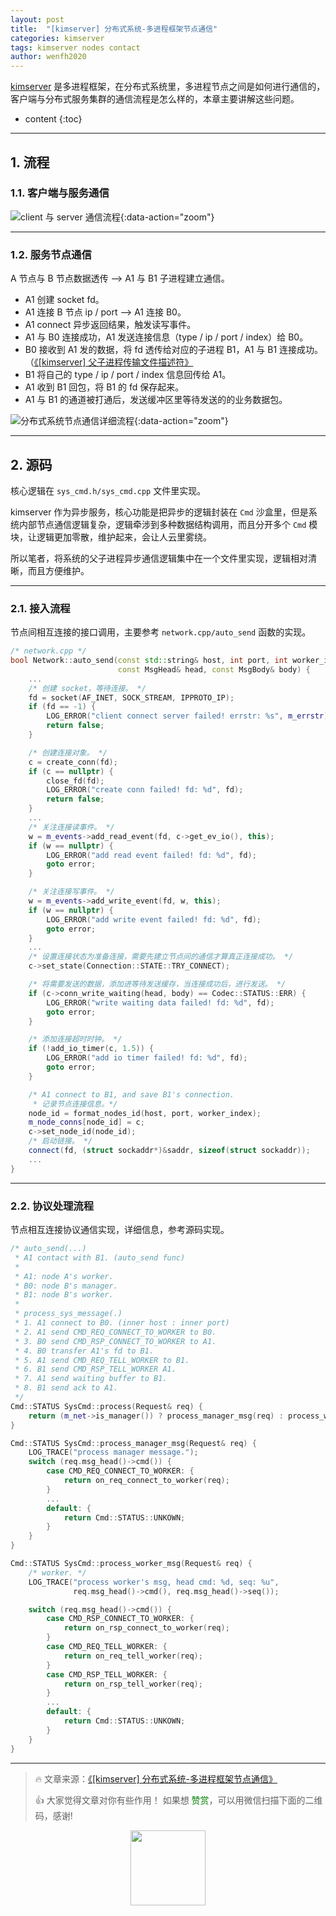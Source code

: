 ```yaml
---
layout: post
title:  "[kimserver] 分布式系统-多进程框架节点通信"
categories: kimserver
tags: kimserver nodes contact
author: wenfh2020
---
```


[kimserver](https://github.com/wenfh2020/kimserver) 是多进程框架，在分布式系统里，多进程节点之间是如何进行通信的，客户端与分布式服务集群的通信流程是怎么样的，本章主要讲解这些问题。




* content
{:toc}

---

## 1. 流程

### 1.1. 客户端与服务通信

![client 与 server 通信流程](/images/2020-11-10-10-41-39.png){:data-action="zoom"}

---

### 1.2. 服务节点通信

A 节点与 B 节点数据透传 --> A1 与 B1 子进程建立通信。

* A1 创建 socket fd。
* A1 连接 B 节点 ip / port -->  A1 连接 B0。
* A1 connect 异步返回结果，触发读写事件。
* A1 与 B0 连接成功，A1 发送连接信息（type / ip / port / index）给 B0。
* B0 接收到 A1 发的数据，将 fd 透传给对应的子进程 B1，A1 与 B1 连接成功。（[《[kimserver] 父子进程传输文件描述符》](https://wenfh2020.com/2020/10/23/kimserver-socket-transfer/)
* B1 将自己的 type / ip / port / index 信息回传给 A1。
* A1 收到 B1 回包，将 B1 的 fd 保存起来。
* A1 与 B1 的通道被打通后，发送缓冲区里等待发送的的业务数据包。

![分布式系统节点通信详细流程](/images/2020-11-10-10-29-50.png){:data-action="zoom"}

---

## 2. 源码

核心逻辑在 `sys_cmd.h/sys_cmd.cpp` 文件里实现。

kimserver 作为异步服务，核心功能是把异步的逻辑封装在 `Cmd` 沙盒里，但是系统内部节点通信逻辑复杂，逻辑牵涉到多种数据结构调用，而且分开多个 `Cmd` 模块，让逻辑更加零散，维护起来，会让人云里雾绕。

所以笔者，将系统的父子进程异步通信逻辑集中在一个文件里实现，逻辑相对清晰，而且方便维护。

---

### 2.1. 接入流程

节点间相互连接的接口调用，主要参考 `network.cpp/auto_send` 函数的实现。

```c++
/* network.cpp */
bool Network::auto_send(const std::string& host, int port, int worker_index,
                        const MsgHead& head, const MsgBody& body) {
    ...
    /* 创建 socket，等待连接。 */
    fd = socket(AF_INET, SOCK_STREAM, IPPROTO_IP);
    if (fd == -1) {
        LOG_ERROR("client connect server failed! errstr: %s", m_errstr);
        return false;
    }

    /* 创建连接对象。 */
    c = create_conn(fd);
    if (c == nullptr) {
        close_fd(fd);
        LOG_ERROR("create conn failed! fd: %d", fd);
        return false;
    }
    ...
    /* 关注连接读事件。 */
    w = m_events->add_read_event(fd, c->get_ev_io(), this);
    if (w == nullptr) {
        LOG_ERROR("add read event failed! fd: %d", fd);
        goto error;
    }

    /* 关注连接写事件。 */
    w = m_events->add_write_event(fd, w, this);
    if (w == nullptr) {
        LOG_ERROR("add write event failed! fd: %d", fd);
        goto error;
    }
    ...
    /* 设置连接状态为准备连接，需要先建立节点间的通信才算真正连接成功。 */
    c->set_state(Connection::STATE::TRY_CONNECT);

    /* 将需要发送的数据，添加进等待发送缓存，当连接成功后，进行发送。 */
    if (c->conn_write_waiting(head, body) == Codec::STATUS::ERR) {
        LOG_ERROR("write waiting data failed! fd: %d", fd);
        goto error;
    }

    /* 添加连接超时时钟。 */
    if (!add_io_timer(c, 1.5)) {
        LOG_ERROR("add io timer failed! fd: %d", fd);
        goto error;
    }

    /* A1 connect to B1, and save B1's connection.
     * 记录节点连接信息。*/
    node_id = format_nodes_id(host, port, worker_index);
    m_node_conns[node_id] = c;
    c->set_node_id(node_id);
    /* 启动链接。 */
    connect(fd, (struct sockaddr*)&saddr, sizeof(struct sockaddr));
    ...
}
```

---

### 2.2. 协议处理流程

节点相互连接协议通信实现，详细信息，参考源码实现。

```c++
/* auto_send(...)
 * A1 contact with B1. (auto_send func)
 *
 * A1: node A's worker.
 * B0: node B's manager.
 * B1: node B's worker.
 *
 * process_sys_message(.)
 * 1. A1 connect to B0. (inner host : inner port)
 * 2. A1 send CMD_REQ_CONNECT_TO_WORKER to B0.
 * 3. B0 send CMD_RSP_CONNECT_TO_WORKER to A1.
 * 4. B0 transfer A1's fd to B1.
 * 5. A1 send CMD_REQ_TELL_WORKER to B1.
 * 6. B1 send CMD_RSP_TELL_WORKER A1.
 * 7. A1 send waiting buffer to B1.
 * 8. B1 send ack to A1.
 */
Cmd::STATUS SysCmd::process(Request& req) {
    return (m_net->is_manager()) ? process_manager_msg(req) : process_worker_msg(req);
}

Cmd::STATUS SysCmd::process_manager_msg(Request& req) {
    LOG_TRACE("process manager message.");
    switch (req.msg_head()->cmd()) {
        case CMD_REQ_CONNECT_TO_WORKER: {
            return on_req_connect_to_worker(req);
        }
        ...
        default: {
            return Cmd::STATUS::UNKOWN;
        }
    }
}

Cmd::STATUS SysCmd::process_worker_msg(Request& req) {
    /* worker. */
    LOG_TRACE("process worker's msg, head cmd: %d, seq: %u",
              req.msg_head()->cmd(), req.msg_head()->seq());

    switch (req.msg_head()->cmd()) {
        case CMD_RSP_CONNECT_TO_WORKER: {
            return on_rsp_connect_to_worker(req);
        }
        case CMD_REQ_TELL_WORKER: {
            return on_req_tell_worker(req);
        }
        case CMD_RSP_TELL_WORKER: {
            return on_rsp_tell_worker(req);
        }
        ...
        default: {
            return Cmd::STATUS::UNKOWN;
        }
    }
}
```

---

> 🔥 文章来源：[《[kimserver] 分布式系统-多进程框架节点通信》](https://wenfh2020.com/2020/10/23/kimserver-node-contact/)
>
> 👍 大家觉得文章对你有些作用！ 如果想 <font color=green>赞赏</font>，可以用微信扫描下面的二维码，感谢!
<div align=center><img src="/images/2020-08-06-15-49-47.png" width="120"/></div>
